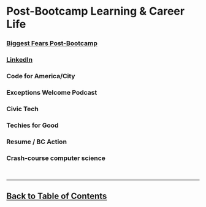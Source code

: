 # Post-Bootcamp Learning & Career Life

### [Biggest Fears Post-Bootcamp](https://docs.google.com/document/d/12PU7WN6YTF-XAswPaYOBFMwfJDoGDbtaaxMvhGj2xMQ/edit)

### [LinkedIn](https://www.linkedin.com)

### Code for America/City

### Exceptions Welcome Podcast

### Civic Tech

### Techies for Good

### Resume / BC Action

### Crash-course computer science

<br>

<hr>

## [Back to Table of Contents](./README.md)